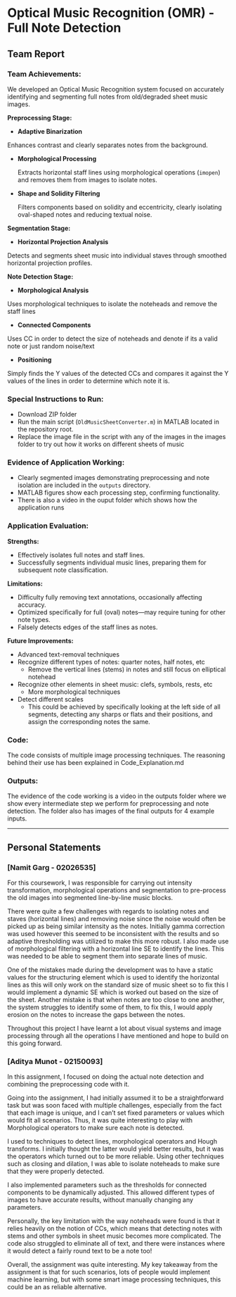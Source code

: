 # Optical Music Recognition (OMR) - Full Note Detection

## Team Report

### Team Achievements:

We developed an Optical Music Recognition system focused on accurately identifying and segmenting full notes from old/degraded sheet music images.

**Preprocessing Stage:**
- **Adaptive Binarization**

Enhances contrast and clearly separates notes from the background.

- **Morphological Processing**
    
    Extracts horizontal staff lines using morphological operations (`imopen`) and removes them from images to isolate notes.
    
- **Shape and Solidity Filtering**
    
    Filters components based on solidity and eccentricity, clearly isolating oval-shaped notes and reducing textual noise.
    

**Segmentation Stage:**
- **Horizontal Projection Analysis** 

Detects and segments sheet music into individual staves through smoothed horizontal projection profiles.

**Note Detection Stage:**
- **Morphological Analysis** 

Uses morphological techniques to isolate the noteheads and remove the staff lines

- **Connected Components** 

Uses CC in order to detect the size of noteheads and denote if its a valid note or just random noise/text

- **Positioning** 

Simply finds the Y values of the detected CCs and compares it against the Y values of the lines in order to determine which note it is.

 

### Special Instructions to Run:

- Download ZIP folder
- Run the main script (`OldMusicSheetConverter.m`) in MATLAB located in the repository root.
- Replace the image file in the script with any of the images in the images folder to try out how it works on different sheets of music

### Evidence of Application Working:

- Clearly segmented images demonstrating preprocessing and note isolation are included in the `outputs` directory.
- MATLAB figures show each processing step, confirming functionality.
- There is  also a video in the ouput folder which shows how the application runs

### Application Evaluation:

**Strengths:**
- Effectively isolates full notes and staff lines.
- Successfully segments individual music lines, preparing them for subsequent note classification.

**Limitations:**
- Difficulty fully removing text annotations, occasionally affecting accuracy.
- Optimized specifically for full (oval) notes—may require tuning for other note types.
- Falsely detects edges of the staff lines as notes.

**Future Improvements:**

- Advanced text-removal techniques
- Recognize different types of notes: quarter notes, half notes, etc
    - Remove the vertical lines (stems) in notes and still focus on elliptical notehead
- Recognize other elements in sheet music: clefs, symbols, rests, etc
    - More morphological techniques
- Detect different scales
    - This could be achieved by specifically looking at the left side of all segments, detecting any sharps or flats and their positions, and assign the corresponding notes the same.
 
### Code:
The code consists of multiple image processing techniques. The reasoning behind their use has been explained in Code_Explanation.md

### Outputs:
The evidence of the code working is a video in the outputs folder where we show every intermediate step we perform for preprocessing and note detection. The folder also has images of the final outputs for 4 example inputs.



---

## Personal Statements

### [Namit Garg - 02026535]

For this coursework, I was responsible for carrying out intensity transformation, morphological operations and segmentation to pre-process the old images into segmented line-by-line music blocks. 

There were quite a few challenges with regards to isolating notes and staves (horizontal lines) and removing noise since the noise would often be picked up as being similar intensity as the notes. Initially gamma correction was used however this seemed to be inconsistent with the results and so adaptive thresholding was utilized to make this more robust. I also made use of morphological filtering with a horizontal line SE to identify the lines. This was needed to be able to segment them into separate lines of music.

One of the mistakes made during the development was to have a static values for the structuring element which is used to identify the horizontal lines as this will only work on the standard size of music sheet so to fix this I would implement a dynamic SE which is worked out based on the size of the sheet. Another mistake is that when notes are too close to one another, the system struggles to identify some of them, to fix this, I would apply erosion on the notes to increase the gaps between the notes.

Throughout this project I have learnt a lot about visual systems and image processing through all the operations I have mentioned and hope to build on this going forward.

### [Aditya Munot - 02150093]

In this assignment, I focused on doing the actual note detection and combining the preprocessing code with it. 

Going into the assignment, I had initially assumed it to be a straightforward task but was soon faced with multiple challenges, especially from the fact that each image is unique, and I can’t set fixed parameters or values which would fit all scenarios. Thus, it was quite interesting to play with Morphological operators to make sure each note is detected.

I used to techniques to detect lines, morphological operators and Hough transforms. I initially thought the latter would yield better results, but it was the operators which turned out to be more reliable. Using other techniques such as closing and dilation, I was able to isolate noteheads to make sure that they were properly detected.

I also implemented parameters such as the thresholds for connected components to be dynamically adjusted. This allowed different types of images to have accurate results, without manually changing any parameters. 

Personally, the key limitation with the way noteheads were found is that it relies heavily on the notion of CCs, which means that detecting notes with stems and other symbols in sheet music becomes more complicated. The code also struggled to eliminate all of text, and there were instances where it would detect a fairly round text to be a note too!

Overall, the assignment was quite interesting. My key takeaway from the assignment is that for such scenarios, lots of people would implement machine learning, but with some smart image processing techniques, this could be an as reliable alternative.
